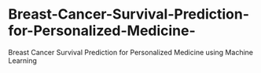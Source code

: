 # Breast-Cancer-Survival-Prediction-for-Personalized-Medicine-
Breast Cancer Survival Prediction for Personalized Medicine using Machine Learning 
